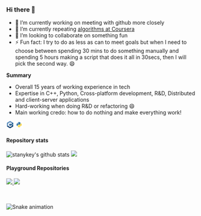 ### Hi there 👋

- 🔭 I’m currently working on meeting with github more closely
- 🌱 I’m currently repeating [algorithms at Coursera](https://www.coursera.org/learn/algorithms-part1)
- 👯 I’m looking to collaborate on something fun 
- ⚡  Fun fact: I try to do as less as can to meet goals but when I need to choose between spending 30 mins to do something manually and spending 5 hours making a script that does it all in 30secs, then I will pick the second way. 😄

**Summary**
- Overall 15 years of working experience in tech
- Expertise in C++, Python, Cross-platform development, R&D, Distributed and client-server applications
- Hard-working when doing R&D or refactoring 😄
- Main working credo: how to do nothing and make everything work!

<code><img height="20" src="https://raw.githubusercontent.com/github/explore/80688e429a7d4ef2fca1e82350fe8e3517d3494d/topics/cpp/cpp.png"></code>
<code><img height="20" src="https://raw.githubusercontent.com/github/explore/80688e429a7d4ef2fca1e82350fe8e3517d3494d/topics/python/python.png"></code>

#### Repository stats
<div>
  <img height="135px" src="https://github-readme-stats.vercel.app/api?username=stanykey&theme=onedark&show_icons=true&hide_title=true&hide_border=true&hide_rank=true&include_all_commits=true&count_private=true&line_height=21" alt="stanykey's github stats" />
  <img height="135px" src="https://github-readme-stats.vercel.app/api/top-langs/?username=stanykey&theme=onedark&show_icons=true&hide_title=true&hide_border=true&layout=compact&line_height=21" />
</div>

#### Playground Repositories
<div>
  <a href="https://github.com/stanykey/artishko-scripts">
    <img src="https://github-readme-stats.vercel.app/api/pin/?username=stanykey&repo=artishko-scripts&theme=onedark" />
  </a>
  <a href="https://github.com/stanykey/rapidfort-task">
    <img src="https://github-readme-stats.vercel.app/api/pin/?username=stanykey&repo=rapidfort-task&theme=onedark" />
  </a>
<div>

<br />
<br />

![Snake animation](https://github.com/stanykey/stanykey/blob/output/github-contribution-grid-snake-light.svg)

